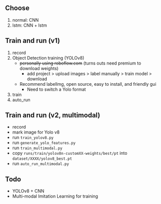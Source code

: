 ## Choose

1. normal: CNN
2. lstm: CNN + lstm

## Train and run (v1)
1. record
2. Object Detection training (YOLOv8)
   * ~~personally using roboflow.com~~ (turns outs need premium to download weights)
     * add project > upload images > label manually > train model > download 
   * Recommend labelImg, open source, easy to install, and friendly gui
     * Need to switch a Yolo format
3. train
4. auto_run

## Train and run (v2, multimodal)
* record
* mark image for Yolo v8
* run `train_yolov8.py`
* run `generate_yolo_features.py`
* run `train_multimodal.py`
* copy `runs/train/yolov8n-customXX-weights/best/pt` into `dataset/XXXX/yolov8_best.pt`
* run `auto_run_multimodal.py`

## Todo

* YOLOv8 + CNN
* Multi-modal Imitation Learning for training